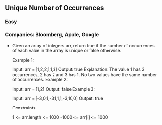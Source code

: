## Unique Number of Occurrences

### Easy

### Companies: Bloomberg, Apple, Google

- Given an array of integers arr, return true if the number of occurrences of each value in the array is unique or false otherwise.

  Example 1:

  Input: arr = [1,2,2,1,1,3]
  Output: true
  Explanation: The value 1 has 3 occurrences, 2 has 2 and 3 has 1. No two values have the same number of occurrences.
  Example 2:

  Input: arr = [1,2]
  Output: false
  Example 3:

  Input: arr = [-3,0,1,-3,1,1,1,-3,10,0]
  Output: true

  Constraints:

  1 <= arr.length <= 1000
  -1000 <= arr[i] <= 1000
